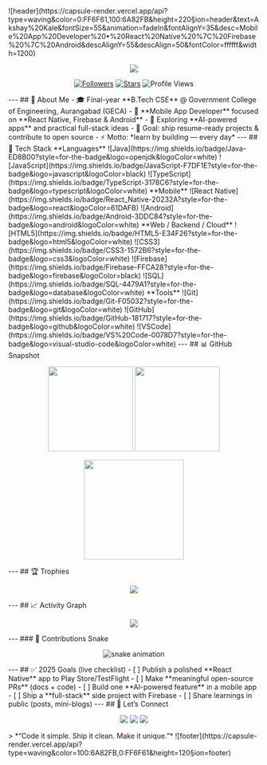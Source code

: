 <!-- HEADER --> ![header](https://capsule-render.vercel.app/api?type=waving&color=0:FF6F61,100:6A82FB&height=220&section=header&text=Akshay%20Kale&fontSize=55&animation=fadeIn&fontAlignY=35&desc=Mobile%20App%20Developer%20•%20React%20Native%20%7C%20Firebase%20%7C%20Android&descAlignY=55&descAlign=50&fontColor=ffffff&width=1200) <p align="center"> <img src="https://readme-typing-svg.herokuapp.com/?size=26&duration=3500&pause=900&center=true&vCenter=true&width=850&lines=🚀+Building+polished+mobile+apps;🤖+AI-powered+features+%7C+Full-stack+experiments;🔥+Learning+by+building;🌍+Open+to+collaboration+%26+open+source" /> </p> <p align="center"> <a href="https://github.com/Akshay089?tab=followers"><img alt="Followers" src="https://img.shields.io/github/followers/Akshay089?style=for-the-badge&color=6A82FB"></a> <a href="https://github.com/Akshay089"><img alt="Stars" src="https://img.shields.io/github/stars/Akshay089?style=for-the-badge&color=FF6F61"></a> <img alt="Profile Views" src="https://komarev.com/ghpvc/?username=Akshay089&style=for-the-badge&label=VIEWS&color=00C9A7"> </p> --- ## 👋 About Me - 🎓 Final-year **B.Tech CSE** @ Government College of Engineering, Aurangabad (GECA) - 📱 **Mobile App Developer** focused on **React Native, Firebase & Android** - 🤖 Exploring **AI-powered apps** and practical full-stack ideas - 🔭 Goal: ship resume-ready projects & contribute to open source - ⚡ Motto: *learn by building — every day* --- ## 🧰 Tech Stack **Languages** ![Java](https://img.shields.io/badge/Java-ED8B00?style=for-the-badge&logo=openjdk&logoColor=white) ![JavaScript](https://img.shields.io/badge/JavaScript-F7DF1E?style=for-the-badge&logo=javascript&logoColor=black) ![TypeScript](https://img.shields.io/badge/TypeScript-3178C6?style=for-the-badge&logo=typescript&logoColor=white) **Mobile** ![React Native](https://img.shields.io/badge/React_Native-20232A?style=for-the-badge&logo=react&logoColor=61DAFB) ![Android](https://img.shields.io/badge/Android-3DDC84?style=for-the-badge&logo=android&logoColor=white) **Web / Backend / Cloud** ![HTML5](https://img.shields.io/badge/HTML5-E34F26?style=for-the-badge&logo=html5&logoColor=white) ![CSS3](https://img.shields.io/badge/CSS3-1572B6?style=for-the-badge&logo=css3&logoColor=white) ![Firebase](https://img.shields.io/badge/Firebase-FFCA28?style=for-the-badge&logo=firebase&logoColor=black) ![SQL](https://img.shields.io/badge/SQL-4479A1?style=for-the-badge&logo=database&logoColor=white) **Tools** ![Git](https://img.shields.io/badge/Git-F05032?style=for-the-badge&logo=git&logoColor=white) ![GitHub](https://img.shields.io/badge/GitHub-181717?style=for-the-badge&logo=github&logoColor=white) ![VSCode](https://img.shields.io/badge/VS%20Code-0078D7?style=for-the-badge&logo=visual-studio-code&logoColor=white) --- ## 📊 GitHub Snapshot <p align="center"> <img height="170" src="https://github-readme-stats.vercel.app/api?username=Akshay089&show_icons=true&theme=tokyonight&rank_icon=github" /> <img height="170" src="https://github-readme-stats.vercel.app/api/top-langs/?username=Akshay089&layout=compact&theme=tokyonight" /> </p> <p align="center"> <img height="200" src="https://github-readme-streak-stats.herokuapp.com/?user=Akshay089&theme=tokyonight" /> </p> --- ## 🏆 Trophies <p align="center"> <img src="https://github-profile-trophy.vercel.app/?username=Akshay089&theme=radical&no-frame=true&row=1&column=7" /> </p> --- ## 📈 Activity Graph <p align="center"> <img src="https://github-readme-activity-graph.vercel.app/graph?username=Akshay089&theme=tokyo-night" /> </p> --- ### 🐍 Contributions Snake <p align="center"> <picture> <source media="(prefers-color-scheme: dark)" srcset="https://raw.githubusercontent.com/Akshay089/Akshay089/output/snake-dark.svg"> <img alt="snake animation" src="https://raw.githubusercontent.com/Akshay089/Akshay089/output/snake.svg"> </picture> </p> --- ## ✅ 2025 Goals (live checklist) - [ ] Publish a polished **React Native** app to Play Store/TestFlight - [ ] Make **meaningful open-source PRs** (docs + code) - [ ] Build one **AI-powered feature** in a mobile app - [ ] Ship a **full-stack** side project with Firebase - [ ] Share learnings in public (posts, mini-blogs) --- ## 🤝 Let’s Connect <p align="center"> <a href="https://www.linkedin.com/in/akshay-kale089/"><img src="https://img.shields.io/badge/LinkedIn-%230A66C2.svg?style=for-the-badge&logo=linkedin&logoColor=white" /></a> <a href="mailto:kaleakshay089@gmail.com"><img src="https://img.shields.io/badge/Gmail-D14836.svg?style=for-the-badge&logo=gmail&logoColor=white" /></a> <a href="https://github.com/Akshay089"><img src="https://img.shields.io/badge/GitHub-181717.svg?style=for-the-badge&logo=github&logoColor=white" /></a> </p> > *“Code it simple. Ship it clean. Make it unique.”* <!-- FOOTER --> ![footer](https://capsule-render.vercel.app/api?type=waving&color=100:6A82FB,0:FF6F61&height=120&section=footer)
